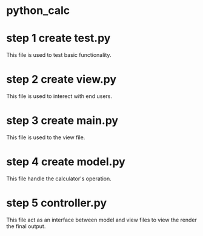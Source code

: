 # python_calc

# step 1 create test.py
This file is used to test basic functionality.

# step 2 create view.py
This file is used to interect with end users.

# step 3 create main.py
This file is used to the view file.

# step 4 create model.py
This file handle the calculator's operation.

# step 5 controller.py
This file act as an interface between model and view files to view the render the final output.
